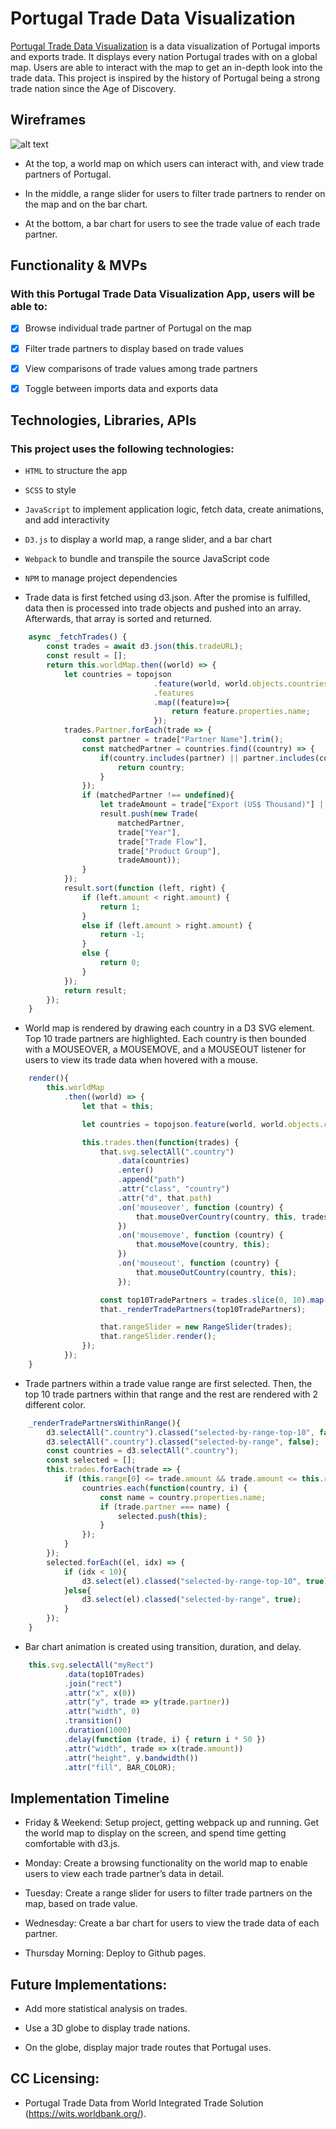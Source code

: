 # Portugal Trade Data Visualization

[Portugal Trade Data Visualization](https://qyhappacademy.github.io/portugal_trade_data_visualization/) is a data visualization of Portugal imports and exports trade. It displays every nation Portugal trades with on a global map. Users are able to interact with the map to get an in-depth look into the trade data. This project is inspired by the history of Portugal being a strong trade nation since the Age of Discovery.


## <a name="wireframes"></a> Wireframes

![alt text](https://github.com/qyhAppAcademy/portugal_trade_data_visualization/blob/main/wireframe.png)

* At the top, a world map on which users can interact with, and view trade partners of Portugal.

* In the middle, a range slider for users to filter trade partners to render on the map and on the bar chart.

* At the bottom, a bar chart for users to see the trade value of each trade partner.


## <a name="functionality"></a> Functionality & MVPs

### With this Portugal Trade Data Visualization App, users will be able to:

- [x] Browse individual trade partner of Portugal on the map

- [x] Filter trade partners to display based on trade values

- [x] View comparisons of trade values among trade partners

- [x] Toggle between imports data and exports data


## <a name="technologies"></a> Technologies, Libraries, APIs

### This project uses the following technologies:

* `HTML` to structure the app

* `SCSS` to style

* `JavaScript` to implement application logic, fetch data, create animations, and add interactivity

* `D3.js` to display a world map, a range slider, and a bar chart

* `Webpack` to bundle and transpile the source JavaScript code

* `NPM` to manage project dependencies

* Trade data is first fetched using d3.json. After the promise is fulfilled, data then is processed into trade objects and pushed into an array. Afterwards, that array is sorted and returned.

```js
    async _fetchTrades() {
        const trades = await d3.json(this.tradeURL);
        const result = [];
        return this.worldMap.then((world) => {
            let countries = topojson
                                .feature(world, world.objects.countries)
                                .features
                                .map((feature)=>{
                                    return feature.properties.name;
                                });
            trades.Partner.forEach(trade => {
                const partner = trade["Partner Name"].trim();
                const matchedPartner = countries.find((country) => {
                    if(country.includes(partner) || partner.includes(country)){
                        return country;
                    }
                });
                if (matchedPartner !== undefined){
                    let tradeAmount = trade["Export (US$ Thousand)"] || trade["Import (US$ Thousand)"];
                    result.push(new Trade(
                        matchedPartner,
                        trade["Year"],
                        trade["Trade Flow"],
                        trade["Product Group"],
                        tradeAmount));
                }
            });
            result.sort(function (left, right) {
                if (left.amount < right.amount) {
                    return 1;
                }
                else if (left.amount > right.amount) {
                    return -1;
                }
                else {
                    return 0;
                }
            });
            return result;
        });
    }
```

* World map is rendered by drawing each country in a D3 SVG element. Top 10 trade partners are highlighted. Each country is then bounded with a MOUSEOVER, a MOUSEMOVE, and a MOUSEOUT listener for users to view its trade data when hovered with a mouse.

```js
    render(){
        this.worldMap
            .then((world) => {
                let that = this;

                let countries = topojson.feature(world, world.objects.countries).features;

                this.trades.then(function(trades) {
                    that.svg.selectAll(".country")
                        .data(countries)
                        .enter()
                        .append("path")
                        .attr("class", "country")
                        .attr("d", that.path)
                        .on('mouseover', function (country) {
                            that.mouseOverCountry(country, this, trades);
                        })
                        .on('mousemove', function (country) {
                            that.mouseMove(country, this);
                        })
                        .on('mouseout', function (country) {
                            that.mouseOutCountry(country, this);
                        });

                    const top10TradePartners = trades.slice(0, 10).map(trade => trade.partner);
                    that._renderTradePartners(top10TradePartners);

                    that.rangeSlider = new RangeSlider(trades);
                    that.rangeSlider.render();
                });
            });
    }
```

* Trade partners within a trade value range are first selected. Then, the top 10 trade partners within that range and the rest are rendered with 2 different color.

```js
    _renderTradePartnersWithinRange(){
        d3.selectAll(".country").classed("selected-by-range-top-10", false);
        d3.selectAll(".country").classed("selected-by-range", false);
        const countries = d3.selectAll(".country");
        const selected = [];
        this.trades.forEach(trade => {
            if (this.range[0] <= trade.amount && trade.amount <= this.range[1]) {
                countries.each(function(country, i) {
                    const name = country.properties.name;
                    if (trade.partner === name) {
                        selected.push(this);
                    }
                });
            }
        });
        selected.forEach((el, idx) => {
            if (idx < 10){
                d3.select(el).classed("selected-by-range-top-10", true);
            }else{
                d3.select(el).classed("selected-by-range", true);
            }
        });
    }
```

* Bar chart animation is created using transition, duration, and delay.

```js
    this.svg.selectAll("myRect")
            .data(top10Trades)
            .join("rect")
            .attr("x", x(0))
            .attr("y", trade => y(trade.partner))
            .attr("width", 0)
            .transition()
            .duration(1000)
            .delay(function (trade, i) { return i * 50 })
            .attr("width", trade => x(trade.amount))
            .attr("height", y.bandwidth())
            .attr("fill", BAR_COLOR);
```

## <a name="implementation-timeline"></a> Implementation Timeline

* Friday & Weekend: Setup project, getting webpack up and running. Get the world map to display on the screen, and spend time getting comfortable with d3.js.

* Monday: Create a browsing functionality on the world map to enable users to view each trade partner’s data in detail.

* Tuesday: Create a range slider for users to filter trade partners on the map, based on trade value.

* Wednesday: Create a bar chart for users to view the trade data of each partner.

* Thursday Morning: Deploy to Github pages.


## <a name="future-implementations"></a> Future Implementations:

* Add more statistical analysis on trades.

* Use a 3D globe to display trade nations.

* On the globe, display major trade routes that Portugal uses.


## <a name="licensing"></a> CC Licensing:

* Portugal Trade Data from World Integrated Trade Solution (https://wits.worldbank.org/).
